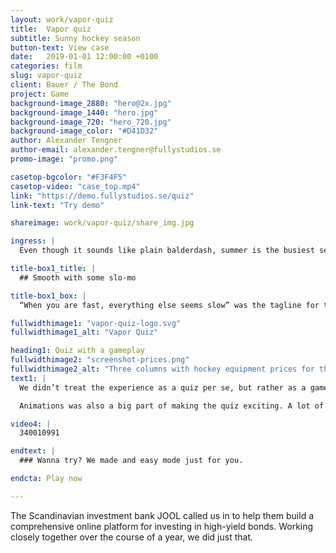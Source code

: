 ```yaml
---
layout: work/vapor-quiz
title:  Vapor quiz
subtitle: Sunny hockey season
button-text: View case
date:   2019-01-01 12:00:00 +0100
categories: film
slug: vapor-quiz
client: Bauer / The Bond
project: Game
background-image_2880: "hero@2x.jpg"
background-image_1440: "hero.jpg"
background-image_720: "hero_720.jpg"
background-image_color: "#D41D32"
author: Alexander Tengner
author-email: alexander.tengner@fullystudios.se
promo-image: "promo.png"

casetop-bgcolor: "#F3F4F5"
casetop-video: "case_top.mp4"
link: "https://demo.fullystudios.se/quiz"
link-text: "Try demo"

shareimage: work/vapor-quiz/share_img.jpg

ingress: |
  Even though it sounds like plain balderdash, summer is the busiest season for hockey sales. And this summer, hockey heavyweight Bauer had three brand new products to release. Lucky for us, our friends at The Bond asked us to help out with the campaign.

title-box1_title: |
  ## Smooth with some slo-mo

title-box1_box: |
  “When you are fast, everything else seems slow” was the tagline for the campaign. So obviously this was something our solution needed to reflect. A fast and witty quiz, with a nifty slo-mo game mechanic, was our way to tackle this demand (yes, pun intended).

fullwidthimage1: "vapor-quiz-logo.svg"
fullwidthimage1_alt: "Vapor Quiz"

heading1: Quiz with a gameplay
fullwidthimage2: "screenshot-prices.png"
fullwidthimage2_alt: "Three columns with hockey equipment prices for three levels; Rookie, Elite and Pro."
text1: |
  We didn’t treat the experience as a quiz per se, but rather as a game. Meaning that the players could rank up in tiers, use power-ups, explore mini-games, all while answering a flurry of tricky questions.

  Animations was also a big part of making the quiz exciting. A lot of focus was put into creating a smooth and fun UI, accompanied by the cheers and boos from the sound effects.

video4: |
  340010991

endtext: |
  ### Wanna try? We made and easy mode just for you.

endcta: Play now

---
```

The Scandinavian investment bank JOOL called us in to help them build a comprehensive online platform for investing in high-yield bonds. Working closely together over the course of a year, we did just that.

